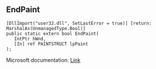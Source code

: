 ## EndPaint

```
[DllImport("user32.dll", SetLastError = true)] [return: MarshalAs(UnmanagedType.Bool)]
public static extern bool EndPaint(
   IntPtr hWnd,
   [In] ref PAINTSTRUCT lpPaint
);
```

Microsoft documentation: [Link](https://docs.microsoft.com/en-us/windows/win32/api/winuser/nf-winuser-endpaint)
